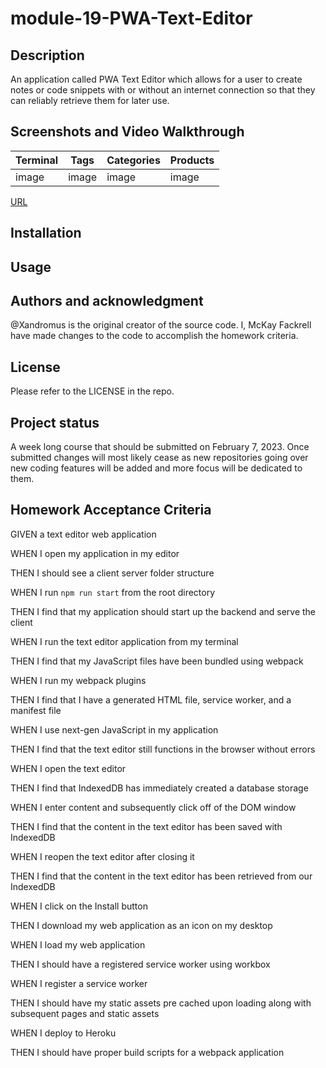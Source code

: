 # module-19-PWA-Text-Editor
## Description

An application called PWA Text Editor which allows for a user to create notes or code snippets with or without an internet connection so that they can reliably retrieve them for later use.

## Screenshots and Video Walkthrough
| Terminal | Tags | Categories | Products |
|---------|---------|---------|---------|
| image | image | image | image |

[URL](url.com)


## Installation 


## Usage


## Authors and acknowledgment

@Xandromus is the original creator of the source code. I, McKay Fackrell have made changes to the code to accomplish the homework criteria.

## License

Please refer to the LICENSE in the repo.

## Project status

A week long course that should be submitted on February 7, 2023. Once submitted changes will most likely cease as new repositories going over new coding features will be added and more focus will be dedicated to them.

## Homework Acceptance Criteria

GIVEN a text editor web application

WHEN I open my application in my editor

THEN I should see a client server folder structure

WHEN I run `npm run start` from the root directory

THEN I find that my application should start up the backend and serve the client

WHEN I run the text editor application from my terminal

THEN I find that my JavaScript files have been bundled using webpack

WHEN I run my webpack plugins

THEN I find that I have a generated HTML file, service worker, and a manifest file

WHEN I use next-gen JavaScript in my application

THEN I find that the text editor still functions in the browser without errors

WHEN I open the text editor

THEN I find that IndexedDB has immediately created a database storage

WHEN I enter content and subsequently click off of the DOM window

THEN I find that the content in the text editor has been saved with IndexedDB

WHEN I reopen the text editor after closing it

THEN I find that the content in the text editor has been retrieved from our IndexedDB

WHEN I click on the Install button

THEN I download my web application as an icon on my desktop

WHEN I load my web application

THEN I should have a registered service worker using workbox

WHEN I register a service worker

THEN I should have my static assets pre cached upon loading 
along with subsequent pages and static assets

WHEN I deploy to Heroku

THEN I should have proper build scripts for a webpack application
